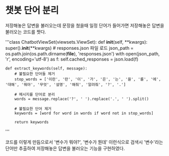 # 챗봇 단어 분리

저장해놓은 답변을 불러오는데 문장을 쳤을때 일정 단어가 들어가면 저장해놓은 답변을 불러오는 코드를 짯다.

'''class ChatbotViewSet(viewsets.ViewSet):
    def __init__(self, **kwargs):
        super().__init__(**kwargs)
        # responses.json 파일 로드
        json_path = os.path.join(os.path.dirname(__file__), 'responses.json')
        with open(json_path, 'r', encoding='utf-8') as f:
            self.cached_responses = json.load(f)
            
    def extract_keywords(self, message):
        # 불필요한 단어들 제거
        stop_words = ['이란', '란', '이', '가', '은', '는', '을', '를', '에', '대해', '뭐야', '무엇', '설명', '해줘', '알려줘', '?', '.']
        
        # 메시지를 단어로 분리
        words = message.replace('?', ' ').replace('.', ' ').split()
        
        # 불필요한 단어 제거
        keywords = [word for word in words if word not in stop_words]
        
        return keywords
'''
        
코드를 이렇게 만듬으로서 '변수가 뭐야?', '변수가 뭔데' 이런식으로 검색시 '변수'라는 단어만 추출하여 저장해놓은 답변을 불러오는 기능을 구현하였다.

